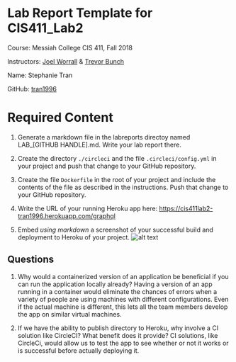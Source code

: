 # Lab Report Template for CIS411_Lab2
Course: Messiah College CIS 411, Fall 2018

Instructors: [Joel Worrall](https://github.com/tangollama) & [Trevor Bunch](https://github.com/trevordbunch)

Name: Stephanie Tran

GitHub: [tran1996](https://github.com/tran1996)

# Required Content

1. Generate a markdown file in the labreports directoy named LAB_[GITHUB HANDLE].md. Write your lab report there.

2. Create the directory ```./circleci``` and the file ```.circleci/config.yml``` in your project and push that change to your GitHub repository.

3. Create the file ```Dockerfile``` in the root of your project and include the contents of the file as described in the instructions. Push that change to your GitHub repository.
4. Write the URL of your running Heroku app here: https://cis411lab2-tran1996.herokuapp.com/graphql

5. Embed _using markdown_ a screenshot of your successful build and deployment to Heroku of your project.
![alt text](https://github.com/tran1996/cis411_lab2/blob/master/labreports/heroku.png "Heroku")

## Questions
1. Why would a containerized version of an application be beneficial if you can run the application locally already?
    Having a version of an app running in a container would eliminate the chances of errors when a variety of people are using machines with different configurations. Even if the actual machine is different, this lets all the team members develop the app on similar virtual machines.  

2. If we have the ability to publish directory to Heroku, why involve a CI solution like CircleCI? What benefit does it provide?
    CI solutions, like CircleCi, would allow us to test the app to see whether or not it works or is successful before actually deploying it.